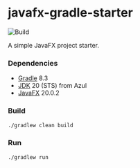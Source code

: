 # javafx-gradle-starter
![Build](https://github.com/rbento/javafx-gradle-starter/actions/workflows/gradle.yml/badge.svg)

A simple JavaFX project starter.

### Dependencies

- [Gradle](https://gradle.org/releases/) 8.3
- [JDK](https://www.azul.com/downloads/?package=jdk#zulu) 20 (STS) from Azul
- [JavaFX](https://openjfx.io) 20.0.2

### Build

```bash
./gradlew clean build
```
### Run

```bash
./gradlew run
```
